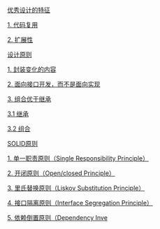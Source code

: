 [  
优秀设计的特征](https://www.yuque.com/tomocat/txc11h/smpv9w#dc8a3404)

[1. 代码复用](https://www.yuque.com/tomocat/txc11h/smpv9w#f80a1ea2)

[2. 扩展性](https://www.yuque.com/tomocat/txc11h/smpv9w#819b4b2b)

[设计原则](https://www.yuque.com/tomocat/txc11h/smpv9w#7cc9f6e9)

[1. 封装变化的内容](https://www.yuque.com/tomocat/txc11h/smpv9w#bced9f06)

[2. 面向接口开发，而不是面向实现](https://www.yuque.com/tomocat/txc11h/smpv9w#21fb53d0)

[3. 组合优于继承](https://www.yuque.com/tomocat/txc11h/smpv9w#79dc2921)

[3.1 继承](https://www.yuque.com/tomocat/txc11h/smpv9w#182b5507)

[3.2 组合](https://www.yuque.com/tomocat/txc11h/smpv9w#7a1f3683)

[SOLID原则](https://www.yuque.com/tomocat/txc11h/smpv9w#178f72fb)

[1. 单一职责原则（Single Responsibility Principle）](https://www.yuque.com/tomocat/txc11h/smpv9w#3b547cd5)

[2. 开闭原则（Open/closed Principle）](https://www.yuque.com/tomocat/txc11h/smpv9w#ca60aec3)

[3. 里氏替换原则（Liskov Substitution Principle）](https://www.yuque.com/tomocat/txc11h/smpv9w#a21edff9)

[4. 接口隔离原则（Interface Segregation Principle）](https://www.yuque.com/tomocat/txc11h/smpv9w#88700db1)

[5. 依赖倒置原则（Dependency Inve](https://www.yuque.com/tomocat/txc11h/smpv9w#d057f7be)